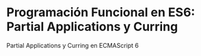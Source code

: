 # Programación Funcional en ES6: Partial Applications y Curring
Partial Applications y Curring en ECMAScript 6
